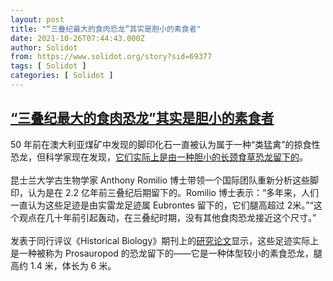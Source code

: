 ```yaml
---
layout: post
title: "“三叠纪最大的食肉恐龙”其实是胆小的素食者"
date: 2021-10-26T07:44:43.000Z
author: Solidot
from: https://www.solidot.org/story?sid=69377
tags: [ Solidot ]
categories: [ Solidot ]
---
```

<!--1635234283000-->
[“三叠纪最大的食肉恐龙”其实是胆小的素食者](https://www.solidot.org/story?sid=69377)
------

<div>
50 年前在澳大利亚煤矿中发现的脚印化石一直被认为属于一种“类猛禽”的掠食性恐龙，但科学家现在发现，<a href="https://scitechdaily.com/largest-meat-eating-predatory-dinosaur-of-triassic-period-actually-a-timid-vegetarian/" target="_blank">它们实际上是由一种胆小的长颈食草恐龙留下的</a>。<br><br>昆士兰大学古生物学家 Anthony Romilio 博士带领一个国际团队重新分析这些脚印，认为是在 2.2 亿年前三叠纪后期留下的。Romilio 博士表示：“多年来，人们一直认为这些足迹是由实雷龙足迹属 Eubrontes 留下的，它们腿高超过 2米。”“这个观点在几十年前引起轰动，在三叠纪时期，没有其他食肉恐龙接近这个尺寸。”<br><br>发表于同行评议《Historical Biology》期刊上的<a href="https://www.tandfonline.com/doi/full/10.1080/08912963.2021.1984447" target="_blank">研究论文</a>显示，这些足迹实际上是一种被称为 Prosauropod 的恐龙留下的——它是一种体型较小的素食恐龙，腿高约 1.4 米，体长为 6 米。
</div>
